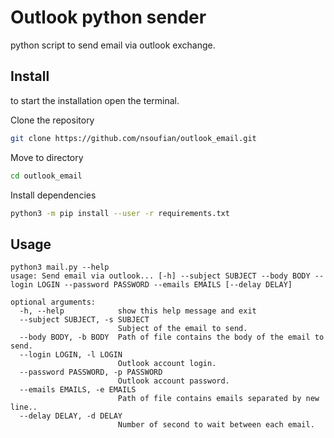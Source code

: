 # Outlook python sender
python script to send email via outlook exchange.
## Install

to start the installation open the terminal.

Clone the repository
```sh
git clone https://github.com/nsoufian/outlook_email.git
```

Move to directory
```sh
cd outlook_email
```

Install dependencies

```sh
python3 -m pip install --user -r requirements.txt
```

## Usage 

```
python3 mail.py --help
usage: Send email via outlook... [-h] --subject SUBJECT --body BODY --login LOGIN --password PASSWORD --emails EMAILS [--delay DELAY]

optional arguments:
  -h, --help            show this help message and exit
  --subject SUBJECT, -s SUBJECT
                        Subject of the email to send.
  --body BODY, -b BODY  Path of file contains the body of the email to send.
  --login LOGIN, -l LOGIN
                        Outlook account login.
  --password PASSWORD, -p PASSWORD
                        Outlook account password.
  --emails EMAILS, -e EMAILS
                        Path of file contains emails separated by new line..
  --delay DELAY, -d DELAY
                        Number of second to wait between each email.

```